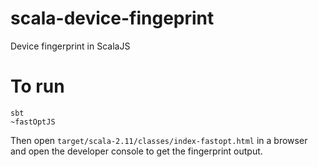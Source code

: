 # scala-device-fingeprint

Device fingerprint in ScalaJS

# To run

    sbt
    ~fastOptJS

Then open `target/scala-2.11/classes/index-fastopt.html` in a browser and open the developer console to get the fingerprint output.